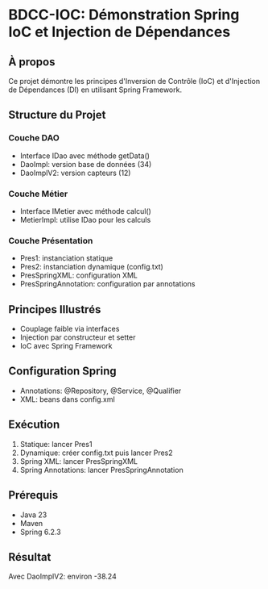 # BDCC-IOC: Démonstration Spring IoC et Injection de Dépendances

## À propos
Ce projet démontre les principes d'Inversion de Contrôle (IoC) et d'Injection de Dépendances (DI) en utilisant Spring Framework.

## Structure du Projet

### Couche DAO
- Interface IDao avec méthode getData()
- DaoImpl: version base de données (34)
- DaoImplV2: version capteurs (12)

### Couche Métier
- Interface IMetier avec méthode calcul()
- MetierImpl: utilise IDao pour les calculs

### Couche Présentation
- Pres1: instanciation statique
- Pres2: instanciation dynamique (config.txt)
- PresSpringXML: configuration XML
- PresSpringAnnotation: configuration par annotations

## Principes Illustrés
- Couplage faible via interfaces
- Injection par constructeur et setter
- IoC avec Spring Framework

## Configuration Spring
- Annotations: @Repository, @Service, @Qualifier
- XML: beans dans config.xml

## Exécution
1. Statique: lancer Pres1
2. Dynamique: créer config.txt puis lancer Pres2
3. Spring XML: lancer PresSpringXML
4. Spring Annotations: lancer PresSpringAnnotation

## Prérequis
- Java 23
- Maven
- Spring 6.2.3

## Résultat
Avec DaoImplV2: environ -38.24
